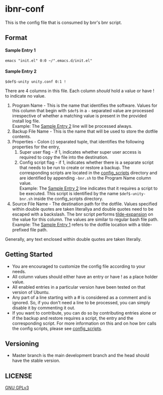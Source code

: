 # ibnr-conf
This is the config file that is consumed by bnr's bnr script.

## Format

#### Sample Entry 1 ####
`emacs "init.el" 0:0 ~/".emacs.d/init.el"`  

#### Sample Entry 2 ####
`$def$-unity unity.conf 0:1 !`  
  
  There are 4 columns in this file. Each column *should* hold a value or have ! to indicate no value.
  1. Program Name - This is the name that identifies the software. Values for this column that begin with `$def$` in a `-` separated value are processed irrespective of whether a matching value is present in the provided install log file.  
     Example: The [Sample Entry 2](https://github.com/wrvenkat/bnr-conf#sample-entry-2) line will be processed always.
  2. Backup File Name - This is the name that will be used to store the dotfile contents.
  3. Properties - Colon (:) separated tuple, that identifies the following properties for the entry,
	 1. Super user flag - if 1, indicates whether super user access is required to copy the file into the destination.
	 2. Config script flag - if 1, indicates whether there is a separate script that needs to be run to create or restore a backup. The corresponding scripts are located in the [config_scripts](https://github.com/wrvenkat/config_scripts) directory and are identified by appending `-bnr.sh` to the Program Name column value.  
		Example: The [Sample Entry 2](https://github.com/wrvenkat/bnr-conf#sample-entry-2) line indicates that it requires a script to be executed. This script is identified by the name `$def$-unity-bnr.sh` inside the config_scripts directory.
  4. Source File Name - The destination path for the dotfile. Values specified within double quotes are taken literallya and double quotes need to be escaped with a backslash. The bnr script performs [tilde-expansion](https://github.com/wrvenkat/bash_helper_scripts#safe_tilde_expansionsh) on the value for this column. The values are similar to regular bash file path.  
	 Example: The [Sample Entry 1](https://github.com/wrvenkat/bnr-conf#sample-entry-1) refers to the dotfile location with a tilde-prefixed file path.
  
Generally, any text enclosed within double quotes are taken literally.

## Getting Started
  * You are encouraged to customize the config file according to your needs.
  * All column values should either have an entry or have ! as a place holder value.
  * All enabled entries in a particular version have been tested on that version of Ubuntu.
  * Any part of a line starting with a # is considered as a comment and is ignored. So, if you don't need a line to be processed, you can simply disable it by commenting it out.
  * If you want to contribute, you can do so by contributing entries alone or if the backup and restore requires a script, the entry and the corresponding script. For more information on this and on how bnr calls the config scripts, please see [config_scripts](https://github.com/wrvenkat/config_scripts).

## Versioning ##
  * Master branch is the main development branch and the head should have the stable version.

## LICENSE

[GNU GPLv3](https://www.gnu.org/licenses/gpl-3.0.en.html)
